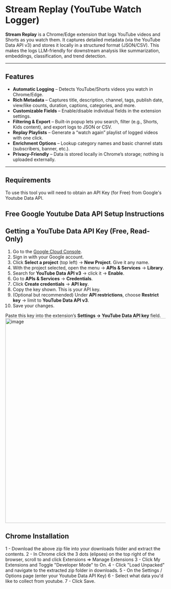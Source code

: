 # Stream Replay (YouTube Watch Logger)

**Stream Replay** is a Chrome/Edge extension that logs YouTube videos and Shorts as you watch them. It captures detailed metadata (via the YouTube Data API v3) and stores it locally in a structured format (JSON/CSV). This makes the logs LLM-friendly for downstream analysis like summarization, embeddings, classification, and trend detection.

---

## Features

- **Automatic Logging** – Detects YouTube/Shorts videos you watch in Chrome/Edge.  
- **Rich Metadata** – Captures title, description, channel, tags, publish date, view/like counts, duration, captions, categories, and more.  
- **Customizable Fields** – Enable/disable individual fields in the extension settings.  
- **Filtering & Export** – Built-in popup lets you search, filter (e.g., Shorts, Kids content), and export logs to JSON or CSV.  
- **Replay Playlists** – Generate a “watch again” playlist of logged videos with one click.  
- **Enrichment Options** – Lookup category names and basic channel stats (subscribers, banner, etc.).  
- **Privacy-Friendly** – Data is stored locally in Chrome’s storage; nothing is uploaded externally.  

---
## Requirements
To use this tool you will need to obtain an API Key (for Free) from Google's Youtube Data API.

## Free Google Youtube Data API Setup Instructions
## Getting a YouTube Data API Key (Free, Read-Only)

1. Go to the [Google Cloud Console](https://console.cloud.google.com/).  
2. Sign in with your Google account.  
3. Click **Select a project** (top left) → **New Project**. Give it any name.  
4. With the project selected, open the menu → **APIs & Services** → **Library**.  
5. Search for **YouTube Data API v3** → click it → **Enable**.  
6. Go to **APIs & Services** → **Credentials**.  
7. Click **Create credentials** → **API key**.  
8. Copy the key shown. This is your API key.  
9. (Optional but recommended) Under **API restrictions**, choose **Restrict key** → limit to **YouTube Data API v3**.  
10. Save your changes.  

Paste this key into the extension’s **Settings → YouTube Data API key** field.
<img width="1829" height="643" alt="image" src="https://github.com/user-attachments/assets/ac3adf0c-9c2a-4417-8189-15f3ab468317" />


## Chrome Installation
1 - Download the above zip file into your downloads folder and extract the contents. 
2 - In Chrome click the 3 dots (elipses) on the top right of the browser, scroll to and click Extensions => Manage Extensions
3 - Click My Extensions and Toggle "Developer Mode" to On. 
4 - Click "Load Unpacked" and navigate to the extracted zip folder in downloads. 
5 - On the Settings / Options page (enter your Youtube Data API Key)
6 - Select what data you'd like to collect from youtube. 
7 - Click Save. 












